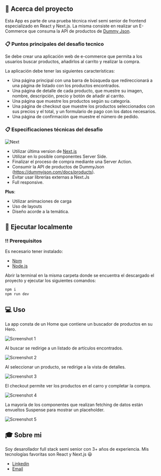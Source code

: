 ## 🌟 Acerca del proyecto

Esta App es parte de una prueba técnica nivel semi senior de frontend
especializado en React y Next.js. La misma consiste en realizar un
E-Commerce que consuma la API de productos de [Dummy Json](https://dummyjson.com/docs/products).

### 📋 Puntos principales del desafio tecnico

Se debe crear una aplicación web de e-commerce que permita a los usuarios buscar productos, añadirlos al carrito y realizar la compra.

La aplicación debe tener las siguientes características:

- Una página principal con una barra de búsqueda que redireccionará a una página de listado con los productos encontrados.
- Una página de detalle de cada producto, que muestre su imagen, nombre, descripción, precio y botón de añadir al carrito.
- Una página que muestre los productos según su categoría.
- Una página de checkout que muestre los productos seleccionados con sus precios y el total, y un formulario de pago con los datos necesarios.
- Una página de confirmación que muestre el número de pedido.

### 📋 Especificaciones técnicas del desafio

![Next][next.js]

[next.js]: https://img.shields.io/badge/Next-20232A?style=for-the-badge&logo=react&logoColor=61DAFB

- Utilizar última version de [Next.js](https://nextjs.org/)
- Utilizar en lo posible componentes Server Side.
- Finalizar el proceso de compra mediante una Server Action.
- Consumir la API de productos de DummyJson (https://dummyjson.com/docs/products).
- Evitar usar librerías externas a Next.Js
- Full responsive.

**Plus**:

- Utilizar animaciones de carga
- Uso de layouts
- Diseño acorde a la temática.

## 🧰 Ejecutar localmente

### ‼️ Prerequisitos

Es necesario tener instalado:

- [Npm](https://www.npmjs.com/)
- [Node.js](https://nodejs.org/en/)

Abrir la terminal en la misma carpeta donde se encuentra el descargado el proyecto y ejecutar los siguientes comandos:

```bash
npm i
npm run dev
```

## 💻 Uso

La app consta de un Home que contiene un buscador de productos en su Hero.

![Screenshot 1](/screenshots/Screenshot_1.jpg)

Al buscar se redirige a un listado de artículos encontrados.

![Screenshot 2](/screenshots/Screenshot_2.jpg)

Al seleccionar un producto, se redirige a la vista de detalles.

![Screenshot 3](/screenshots/Screenshot_3.jpg)

El checkout permite ver los productos en el carro y completar la compra.

![Screenshot 4](/screenshots/Screenshot_4.jpg)

La mayoría de los componentes que realizan fetching de datos están envueltos Suspense para mostrar un placeholder.

![Screenshot 5](/screenshots/Screenshot_5.jpg)

## 🎓 Sobre mi

Soy desarollador full stack semi senior con 3+ años de experiencia.
Mis tecnologías favoritas son React y Next.js 😃

- [Linkedin](https://www.linkedin.com/in/lvazquez-dev/)
- [Email](mailto:ljvazquez00@gmail.com)

